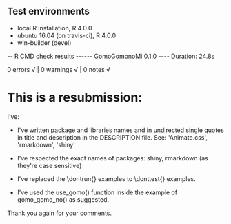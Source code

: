 ## Test environments
* local R installation, R 4.0.0
* ubuntu 16.04 (on travis-ci), R 4.0.0
* win-builder (devel)



-- R CMD check results ------ GomoGomonoMi 0.1.0 ----
Duration: 24.8s

0 errors √ | 0 warnings √ | 0 notes √


# This is a resubmission: 

I've: 

- I've written package and libraries names and in undirected single quotes in title and description in the DESCRIPTION file. See: 'Animate.css', 'rmarkdown', 'shiny' 

- I've respected the exact names of packages: shiny, rmarkdown (as they're case sensitive)

- I've replaced the \dontrun{} examples to \donttest{} examples. 

- I've used the use_gomo() function inside the example of gomo_gomo_no() as suggested. 


Thank you again for your comments. 

